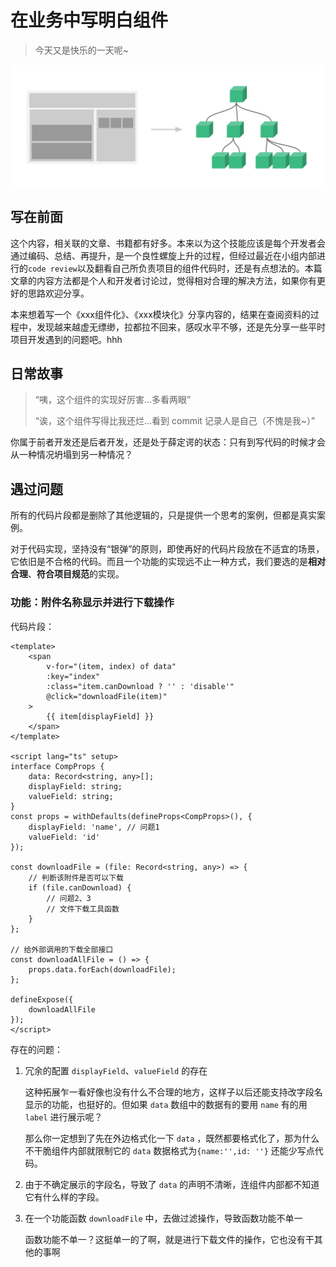 # 在业务中写明白组件

> 今天又是快乐的一天呢~ 

![组件化图](./img/components.png)

## 写在前面

这个内容，相关联的文章、书籍都有好多。本来以为这个技能应该是每个开发者会通过编码、总结、再提升，是一个良性螺旋上升的过程，但经过最近在小组内部进行的`code review`以及翻看自己所负责项目的组件代码时，还是有点想法的。本篇文章的内容方法都是个人和开发者讨论过，觉得相对合理的解决方法，如果你有更好的思路欢迎分享。

本来想着写一个《xxx组件化》、《xxx模块化》分享内容的，结果在查阅资料的过程中，发现越来越虚无缥缈，拉都拉不回来，感叹水平不够，还是先分享一些平时项目开发遇到的问题吧。hhh



## 日常故事

>  “咦，这个组件的实现好厉害...多看两眼”
>
> “诶，这个组件写得比我还烂...看到 commit 记录人是自己（不愧是我~）”

你属于前者开发还是后者开发，还是处于薛定谔的状态：只有到写代码的时候才会从一种情况坍塌到另一种情况？



## 遇过问题

所有的代码片段都是删除了其他逻辑的，只是提供一个思考的案例，但都是真实案例。

对于代码实现，坚持没有“银弹”的原则，即使再好的代码片段放在不适宜的场景，它依旧是不合格的代码。而且一个功能的实现远不止一种方式，我们要选的是**相对合理**、**符合项目规范**的实现。



### 功能：附件名称显示并进行下载操作

代码片段：

```vue
<template>
    <span
        v-for="(item, index) of data"
        :key="index"
        :class="item.canDownload ? '' : 'disable'"
        @click="downloadFile(item)"
    >
        {{ item[displayField] }}
    </span>
</template>

<script lang="ts" setup>
interface CompProps {
    data: Record<string, any>[];
    displayField: string;
    valueField: string;
}
const props = withDefaults(defineProps<CompProps>(), {
    displayField: 'name', // 问题1
    valueField: 'id'
});

const downloadFile = (file: Record<string, any>) => {
    // 判断该附件是否可以下载
    if (file.canDownload) {
        // 问题2、3
        // 文件下载工具函数
    }
};

// 给外部调用的下载全部接口
const downloadAllFile = () => {
    props.data.forEach(downloadFile);
};

defineExpose({
    downloadAllFile
});
</script>
```

存在的问题：

1. 冗余的配置 `displayField`、`valueField` 的存在

   这种拓展乍一看好像也没有什么不合理的地方，这样子以后还能支持改字段名显示的功能，也挺好的。但如果 `data` 数组中的数据有的要用 `name` 有的用 `label` 进行展示呢？

   那么你一定想到了先在外边格式化一下 `data` ，既然都要格式化了，那为什么不干脆组件内部就限制它的 `data` 数据格式为`{name:'',id: ''}` 还能少写点代码。

2. 由于不确定展示的字段名，导致了 `data` 的声明不清晰，连组件内部都不知道它有什么样的字段。

3. 在一个功能函数 `downloadFile` 中，去做过滤操作，导致函数功能不单一

   函数功能不单一？这挺单一的了啊，就是进行下载文件的操作，它也没有干其他的事啊

   